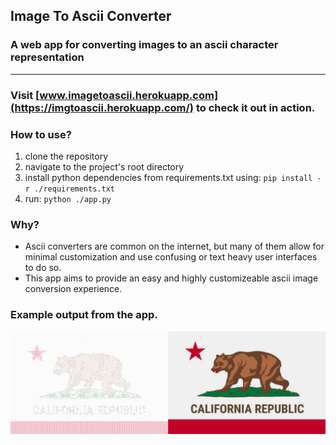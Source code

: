 ## Image To Ascii Converter

### A web app for converting images to an ascii character representation
<hr>

### Visit [www.imagetoascii.herokuapp.com](https://imgtoascii.herokuapp.com/) to check it out in action.

### How to use?
1. clone the repository
2. navigate to the project's root directory 
3. install python dependencies from requirements.txt using: ```pip install -r ./requirements.txt```
4. run: ```python ./app.py```

### Why? 
  * Ascii converters are common on the internet, but many of them allow for minimal customization and use confusing or text heavy user interfaces to do so.
  * This app aims to provide an easy and highly customizeable ascii image conversion experience.

### Example output from the app.
![Flag Image in ASCII](./static/images/flagoutput.png)

